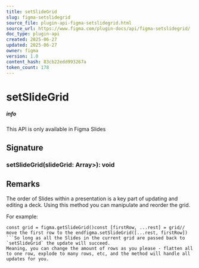 ```yaml
---
title: setSlideGrid
slug: figma-setslidegrid
source_file: plugin-api-figma-setslidegrid.html
source_url: https://www.figma.com/plugin-docs/api/figma-setslidegrid/
doc_type: plugin-api
created: 2025-06-27
updated: 2025-06-27
owner: figma
version: 1.0
content_hash: 83cb22edd993267a
token_count: 178
---
```

# setSlideGrid

##### info

This API is only available in Figma Slides

## Signature

### setSlideGrid(slideGrid: Array>): void

## Remarks

The order of Slides within a presentation is a key part of updating and editing a deck.
Using this method you can manipulate and reorder the grid.

For example:

```
const grid = figma.getSlideGrid()const [firstRow, ...rest] = grid// move the first row to the endfigma.setSlideGrid([...rest, firstRow])
```So long as all the Slides in the current grid are passed back to `setSlideGrid` the update will succeed.
Meaning, you can change the amount of rows as you please - flatten all to one row, explode to many rows, etc, and the method will handle all updates for you.